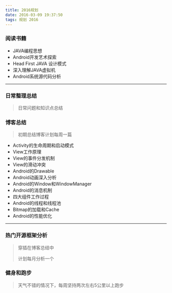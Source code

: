 ```yaml
---
title: 2016规划
date: 2016-03-09 19:37:50
tags: 规划 2016 
---
```


### 阅读书籍

 * JAVA编程思想
 * Android开发艺术探索
 * Head First JAVA 设计模式
 * 深入理解JAVA虚拟机
 * Android系统源代码分析

***

### 日常整理总结
> 日常问题和知识点总结

### 博客总结
> 初期总结博客计划每周一篇
 
* Activity的生命周期和启动模式
* View工作原理
* View的事件分发机制
* View的滑动冲突
* Android的Drawable
* Android动画深入分析
* Android的Window和WindowManager
* Android的消息机制
* 四大组件工作过程
* Android的线程和线程池
* Bitmap的加载和Cache
* Android的性能优化 

***
### 热门开源框架分析
> 穿插在博客总结中 
> 
> 计划每月分析一个

### 健身和跑步
> 天气不错的情况下，每周坚持两次左右5公里以上跑步






